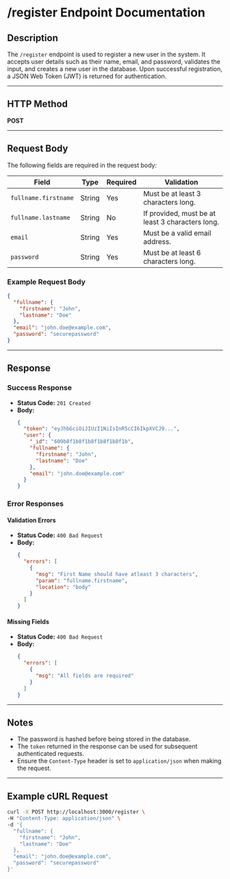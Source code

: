 # /register Endpoint Documentation

## Description

The `/register` endpoint is used to register a new user in the system. It accepts user details such as their name, email, and password, validates the input, and creates a new user in the database. Upon successful registration, a JSON Web Token (JWT) is returned for authentication.

---

## HTTP Method

**POST**

---

## Request Body

The following fields are required in the request body:

| Field                | Type   | Required | Validation                                       |
| -------------------- | ------ | -------- | ------------------------------------------------ |
| `fullname.firstname` | String | Yes      | Must be at least 3 characters long.              |
| `fullname.lastname`  | String | No       | If provided, must be at least 3 characters long. |
| `email`              | String | Yes      | Must be a valid email address.                   |
| `password`           | String | Yes      | Must be at least 6 characters long.              |

### Example Request Body

```json
{
  "fullname": {
    "firstname": "John",
    "lastname": "Doe"
  },
  "email": "john.doe@example.com",
  "password": "securepassword"
}
```

---

## Response

### Success Response

- **Status Code:** `201 Created`
- **Body:**
  ```json
  {
    "token": "eyJhbGciOiJIUzI1NiIsInR5cCI6IkpXVCJ9...",
    "user": {
      "_id": "609b8f1b8f1b8f1b8f1b8f1b",
      "fullname": {
        "firstname": "John",
        "lastname": "Doe"
      },
      "email": "john.doe@example.com"
    }
  }
  ```

### Error Responses

#### Validation Errors

- **Status Code:** `400 Bad Request`
- **Body:**
  ```json
  {
    "errors": [
      {
        "msg": "First Name should have atleast 3 characters",
        "param": "fullname.firstname",
        "location": "body"
      }
    ]
  }
  ```

#### Missing Fields

- **Status Code:** `400 Bad Request`
- **Body:**
  ```json
  {
    "errors": [
      {
        "msg": "All fields are required"
      }
    ]
  }
  ```

---

## Notes

- The password is hashed before being stored in the database.
- The `token` returned in the response can be used for subsequent authenticated requests.
- Ensure the `Content-Type` header is set to `application/json` when making the request.

---

## Example cURL Request

```bash
curl -X POST http://localhost:3000/register \
-H "Content-Type: application/json" \
-d '{
  "fullname": {
    "firstname": "John",
    "lastname": "Doe"
  },
  "email": "john.doe@example.com",
  "password": "securepassword"
}'
```
